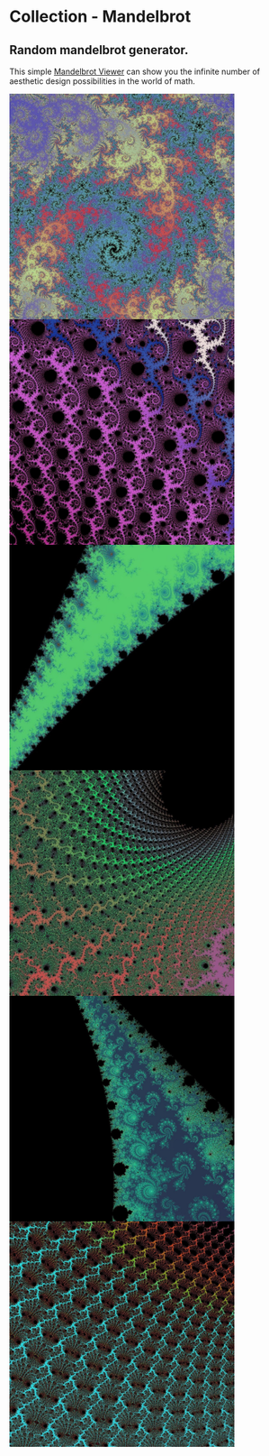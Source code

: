 # Collection - Mandelbrot </br>
## Random mandelbrot generator. 
This simple [Mandelbrot Viewer](https://math.hws.edu/eck/js/mandelbrot/MB.html) can show you the infinite number of aesthetic design possibilities in the world of math. </br>

<img align="left" width="400" height="400" src="https://github.com/FractalLAB/collection-mandelbrot/blob/main/uploads/FIxrLV0XMAwMLDm.jpeg"> 

<img align="center" width="400" height="400" src="https://github.com/FractalLAB/collection-mandelbrot/blob/main/uploads/FIxs4E-X0AE01iM.jpeg"> 

<img align="left" width="400" height="400" src="https://github.com/FractalLAB/collection-mandelbrot/blob/main/uploads/FIxraalXoAECW7t.jpeg"> 

<img align="center" width="400" height="400" src="https://github.com/FractalLAB/collection-mandelbrot/blob/main/uploads/FIxsBDYXIAYJ0g_.jpeg"> 

<img align="left" width="400" height="400" src="https://github.com/FractalLAB/collection-mandelbrot/blob/main/uploads/FIxtKOeXwAMr1lN.jpeg"> 

<img align="center" width="400" height="400" src="https://github.com/FractalLAB/collection-mandelbrot/blob/main/uploads/FIxuizfX0AIuqeN.jpeg"> 
